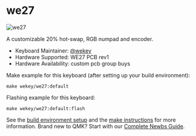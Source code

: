 # we27

![we27](https://i.imgur.com/DvZ3EBah.jpg)

A customizable 20% hot-swap, RGB numpad and encoder.

* Keyboard Maintainer: [@wekey](https://github.com/wekey-dev)
* Hardware Supported: WE27 PCB rev1
* Hardware Availability: custom pcb group buys

Make example for this keyboard (after setting up your build environment):

    make wekey/we27:default

Flashing example for this keyboard:

    make wekey/we27:default:flash

See the [build environment setup](https://docs.qmk.fm/#/getting_started_build_tools) and the [make instructions](https://docs.qmk.fm/#/getting_started_make_guide) for more information. Brand new to QMK? Start with our [Complete Newbs Guide](https://docs.qmk.fm/#/newbs).
